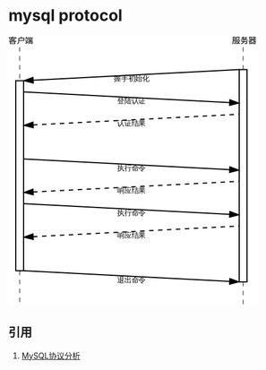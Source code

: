 # mysql protocol

![](images/protocol/1.png)

## 引用

1. [MySQL协议分析](http://hutaow.com/blog/2013/11/06/mysql-protocol-analysis/)
